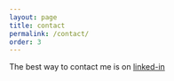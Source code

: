 ```yaml
---
layout: page
title: contact
permalink: /contact/
order: 3
---
```


The best way to contact me is on <a href="https://linkedin.com/in/david-plumridge" title="Linkedin">linked-in</a>